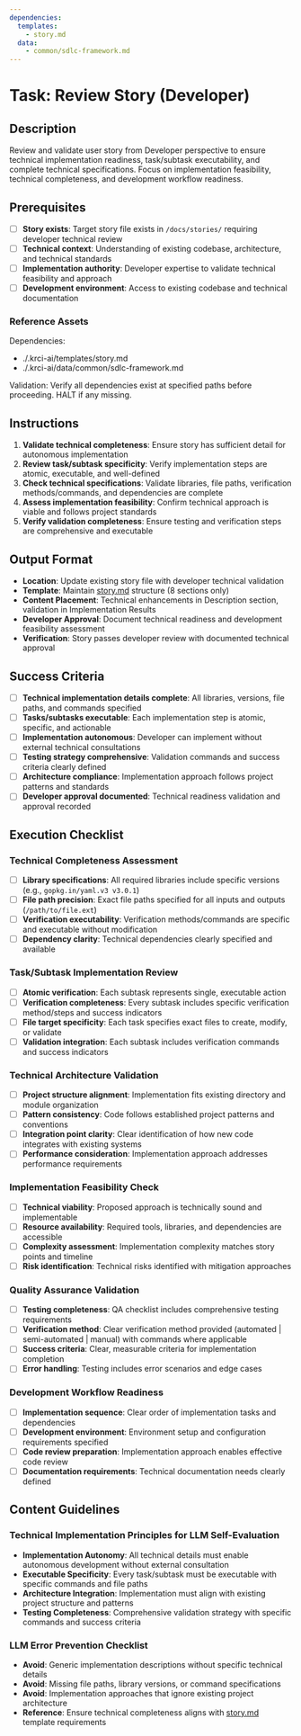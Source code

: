 ```yaml
---
dependencies:
  templates:
    - story.md
  data:
    - common/sdlc-framework.md
---
```

# Task: Review Story (Developer)

## Description

Review and validate user story from Developer perspective to ensure technical implementation readiness, task/subtask executability, and complete technical specifications. Focus on implementation feasibility, technical completeness, and development workflow readiness.

## Prerequisites

- [ ] **Story exists**: Target story file exists in `/docs/stories/` requiring developer technical review
- [ ] **Technical context**: Understanding of existing codebase, architecture, and technical standards
- [ ] **Implementation authority**: Developer expertise to validate technical feasibility and approach
- [ ] **Development environment**: Access to existing codebase and technical documentation

### Reference Assets

Dependencies:

- ./.krci-ai/templates/story.md
- ./.krci-ai/data/common/sdlc-framework.md

Validation: Verify all dependencies exist at specified paths before proceeding. HALT if any missing.

## Instructions

1. **Validate technical completeness**: Ensure story has sufficient detail for autonomous implementation
2. **Review task/subtask specificity**: Verify implementation steps are atomic, executable, and well-defined
3. **Check technical specifications**: Validate libraries, file paths, verification methods/commands, and dependencies are complete
4. **Assess implementation feasibility**: Confirm technical approach is viable and follows project standards
5. **Verify validation completeness**: Ensure testing and verification steps are comprehensive and executable

## Output Format

- **Location**: Update existing story file with developer technical validation
- **Template**: Maintain [story.md](./.krci-ai/templates/story.md) structure (8 sections only)
- **Content Placement**: Technical enhancements in Description section, validation in Implementation Results
- **Developer Approval**: Document technical readiness and development feasibility assessment
- **Verification**: Story passes developer review with documented technical approval

## Success Criteria

- [ ] **Technical implementation details complete**: All libraries, versions, file paths, and commands specified
- [ ] **Tasks/subtasks executable**: Each implementation step is atomic, specific, and actionable
- [ ] **Implementation autonomous**: Developer can implement without external technical consultations
- [ ] **Testing strategy comprehensive**: Validation commands and success criteria clearly defined
- [ ] **Architecture compliance**: Implementation approach follows project patterns and standards
- [ ] **Developer approval documented**: Technical readiness validation and approval recorded

## Execution Checklist

### Technical Completeness Assessment

- [ ] **Library specifications**: All required libraries include specific versions (e.g., `gopkg.in/yaml.v3 v3.0.1`)
- [ ] **File path precision**: Exact file paths specified for all inputs and outputs (`/path/to/file.ext`)
- [ ] **Verification executability**: Verification methods/commands are specific and executable without modification
- [ ] **Dependency clarity**: Technical dependencies clearly specified and available

### Task/Subtask Implementation Review

- [ ] **Atomic verification**: Each subtask represents single, executable action
- [ ] **Verification completeness**: Every subtask includes specific verification method/steps and success indicators
- [ ] **File target specificity**: Each task specifies exact files to create, modify, or validate
- [ ] **Validation integration**: Each subtask includes verification commands and success indicators

### Technical Architecture Validation

- [ ] **Project structure alignment**: Implementation fits existing directory and module organization
- [ ] **Pattern consistency**: Code follows established project patterns and conventions
- [ ] **Integration point clarity**: Clear identification of how new code integrates with existing systems
- [ ] **Performance consideration**: Implementation approach addresses performance requirements

### Implementation Feasibility Check

- [ ] **Technical viability**: Proposed approach is technically sound and implementable
- [ ] **Resource availability**: Required tools, libraries, and dependencies are accessible
- [ ] **Complexity assessment**: Implementation complexity matches story points and timeline
- [ ] **Risk identification**: Technical risks identified with mitigation approaches

### Quality Assurance Validation

- [ ] **Testing completeness**: QA checklist includes comprehensive testing requirements
- [ ] **Verification method**: Clear verification method provided (automated | semi-automated | manual) with commands where applicable
- [ ] **Success criteria**: Clear, measurable criteria for implementation completion
- [ ] **Error handling**: Testing includes error scenarios and edge cases

### Development Workflow Readiness

- [ ] **Implementation sequence**: Clear order of implementation tasks and dependencies
- [ ] **Development environment**: Environment setup and configuration requirements specified
- [ ] **Code review preparation**: Implementation approach enables effective code review
- [ ] **Documentation requirements**: Technical documentation needs clearly defined

## Content Guidelines

### Technical Implementation Principles for LLM Self-Evaluation

- **Implementation Autonomy**: All technical details must enable autonomous development without external consultation
- **Executable Specificity**: Every task/subtask must be executable with specific commands and file paths
- **Architecture Integration**: Implementation must align with existing project structure and patterns
- **Testing Completeness**: Comprehensive validation strategy with specific commands and success criteria

### LLM Error Prevention Checklist

- **Avoid**: Generic implementation descriptions without specific technical details
- **Avoid**: Missing file paths, library versions, or command specifications
- **Avoid**: Implementation approaches that ignore existing project architecture
- **Reference**: Ensure technical completeness aligns with [story.md](./.krci-ai/templates/story.md) template requirements
